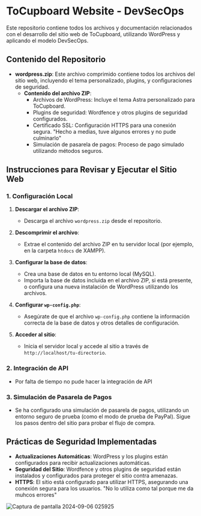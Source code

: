 # ToCupboard Website - DevSecOps

Este repositorio contiene todos los archivos y documentación relacionados con el desarrollo del sitio web de ToCupboard, utilizando WordPress y aplicando el modelo DevSecOps.

## Contenido del Repositorio

- **wordpress.zip**: Este archivo comprimido contiene todos los archivos del sitio web, incluyendo el tema personalizado, plugins, y configuraciones de seguridad.
  - **Contenido del archivo ZIP**:
    - Archivos de WordPress: Incluye el tema Astra personalizado para ToCupboard.
    - Plugins de seguridad: Wordfence y otros plugins de seguridad configurados.
    - Certificado SSL: Configuración HTTPS para una conexión segura. "Hecho a medias, tuve algunos errores y no pude culminarlo"
    - Simulación de pasarela de pagos: Proceso de pago simulado utilizando métodos seguros.

## Instrucciones para Revisar y Ejecutar el Sitio Web

### 1. Configuración Local

1. **Descargar el archivo ZIP**:
   - Descarga el archivo `wordpress.zip` desde el repositorio.

2. **Descomprimir el archivo**:
   - Extrae el contenido del archivo ZIP en tu servidor local (por ejemplo, en la carpeta `htdocs` de XAMPP).

3. **Configurar la base de datos**:
   - Crea una base de datos en tu entorno local (MySQL).
   - Importa la base de datos incluida en el archivo ZIP, si está presente, o configura una nueva instalación de WordPress utilizando los archivos.

4. **Configurar `wp-config.php`**:
   - Asegúrate de que el archivo `wp-config.php` contiene la información correcta de la base de datos y otros detalles de configuración.

5. **Acceder al sitio**:
   - Inicia el servidor local y accede al sitio a través de `http://localhost/tu-directorio`.

### 2. Integración de API

- Por falta de tiempo no pude hacer la integración de API

### 3. Simulación de Pasarela de Pagos

- Se ha configurado una simulación de pasarela de pagos, utilizando un entorno seguro de prueba (como el modo de prueba de PayPal). Sigue los pasos dentro del sitio para probar el flujo de compra.

## Prácticas de Seguridad Implementadas

- **Actualizaciones Automáticas**: WordPress y los plugins están configurados para recibir actualizaciones automáticas.
- **Seguridad del Sitio**: Wordfence y otros plugins de seguridad están instalados y configurados para proteger el sitio contra amenazas.
- **HTTPS**: El sitio está configurado para utilizar HTTPS, asegurando una conexión segura para los usuarios. "No lo utiliza como tal porque me da muhcos errores"


![Captura de pantalla 2024-09-06 025925](https://github.com/user-attachments/assets/232064ef-7fa6-4571-af59-187bd2187c32)
